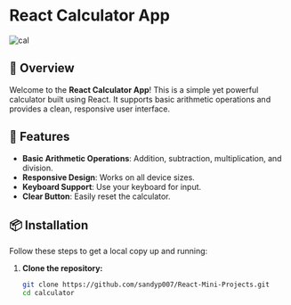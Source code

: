# React Calculator App

![cal](https://github.com/sandyp007/React-Mini-Projects/assets/108931503/493f5151-422b-4c35-b9ee-b63ab1d54342)


## 🚀 Overview

Welcome to the **React Calculator App**! This is a simple yet powerful calculator built using React. It supports basic arithmetic operations and provides a clean, responsive user interface.

## 🎨 Features

- **Basic Arithmetic Operations**: Addition, subtraction, multiplication, and division.
- **Responsive Design**: Works on all device sizes.
- **Keyboard Support**: Use your keyboard for input.
- **Clear Button**: Easily reset the calculator.


## 📦 Installation

Follow these steps to get a local copy up and running:

1. **Clone the repository:**

   ```sh
   git clone https://github.com/sandyp007/React-Mini-Projects.git
   cd calculator
